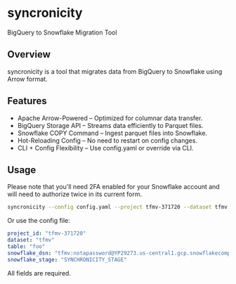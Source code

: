 # syncronicity

BigQuery to Snowflake Migration Tool

## Overview

syncronicity is a tool that migrates data from BigQuery to Snowflake using Arrow format.

## Features

- Apache Arrow-Powered – Optimized for columnar data transfer.
- BigQuery Storage API – Streams data efficiently to Parquet files.
- Snowflake COPY Command – Ingest parquet files into Snowflake.
- Hot-Reloading Config – No need to restart on config changes.
- CLI + Config Flexibility – Use config.yaml or override via CLI.

## Usage

Please note that you'll need 2FA enabled for your Snowflake account and will need to authorize twice in its current form.

```bash
syncronicity --config config.yaml --project tfmv-371720 --dataset tfmv --table foo --service_account path/to/service_account.json --snowflake_dsn tfmv:notapassword@YP29273.us-central1.gcp/tfmv/public
```

Or use the config file:

```yaml
project_id: "tfmv-371720"
dataset: "tfmv"
table: "foo"
snowflake_dsn: "tfmv:notapassword@YP29273.us-central1.gcp.snowflakecomputing.com/tfmv/public"
snowflake_stage: "SYNCHRONICITY_STAGE"
```

All fields are required.
